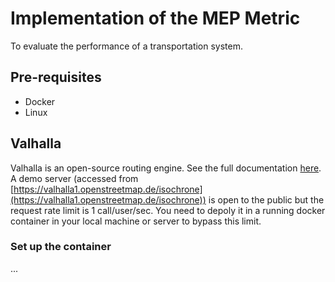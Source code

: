 # Implementation of the MEP Metric

To evaluate the performance of a transportation system.

## Pre-requisites
+ Docker
+ Linux 

## Valhalla
Valhalla is an open-source routing engine. See the full documentation [here](https://valhalla.github.io/valhalla/). A demo server (accessed from [https://valhalla1.openstreetmap.de/isochrone](https://valhalla1.openstreetmap.de/isochrone)) is open to the public but the request rate limit is 1 call/user/sec. You need to depoly it in a running docker container in your local machine or server to bypass this limit. 

### Set up the container
...